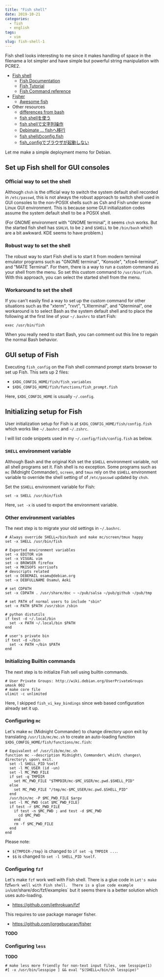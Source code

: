 ```yaml
---
title: "Fish shell"
date: 2019-10-21
categories:
  - fish
  - english
tags:
  - vim
slug: fish-shell-1
---
```


Fish shell looks interesting to me since it makes handling of space in the
filename a lot simpler and have simple but powerful string manipulation with
PCRE2.

* [Fish shell](https://fishshell.com/)
  * [Fish Documentation](https://fishshell.com/docs/current/index.html)
  * [Fish Tutorial](https://fishshell.com/docs/current/tutorial.html)
  * [Fish Command reference](https://fishshell.com/docs/current/commands.html)
* [Fisher](https://github.com/jorgebucaran/fisher)
  * [Awesome fish](https://github.com/jorgebucaran/awesome-fish)
* Other resources
  * [differences from bash](https://github.com/fish-shell/fish-shell/issues/2382)
  * [fish shellを使う](https://blog.nijohando.jp/post/starting-fishshell/)
  * [fish shellで文字列操作](https://blog.nijohando.jp/post/fish-shell-manipulating-string/)
  * [Debimate ... fishへ移行](https://debimate.jp/2019/06/15/%E7%92%B0%E5%A2%83%E6%A7%8B%E7%AF%89%EF%BC%9A%E3%83%A6%E3%83%BC%E3%82%B6%E3%83%95%E3%83%AC%E3%83%B3%E3%83%89%E3%83%AA%E3%83%BC%E3%81%A7%E8%A3%9C%E5%AE%8C%E6%A9%9F%E8%83%BD%E3%81%AE%E5%BC%B7%E5%8A%9B/)
  * [fish shellのconfig.fish](http://g-hyoga.hatenablog.com/entry/2016/09/23/233548)
  * [fish_configでブラウザが起動しない](https://qiita.com/naoyoshinori/items/3a7ae1d00531e7c1a5d4)

Let me make a simple deployment memo for Debian.

## Set up Fish shell for GUI consoles

### Official way to set the shell

Although `chsh` is the official way to switch the system default shell recorded
in `/etc/passwd`, this is not always the robust approach to switch shell used
in GUI consoles to the non-POSIX shells such as Csh and Fish under some Linux
GUI environment.  This is because some GUI initialization codes assume the
system default shell to be a POSIX shell.

(For GNOME environment with "GNOME terminal", it seems `chsh` works.  But the
started fish shell has `$SHLVL` to be `2` and `$SHELL` to be `/bin/bash`
which are a bit awkward.  KDE seems to have problem.)

### Robust way to set the shell

The robust way to start Fish shell is to start it from modern terminal emulator
programs such as "GNOME terminal", "Konsole", "xfce4-terminal", and "MATE
Terminal".  For them, there is a way to run a custom command as your shell from
the menu. So set this custom command to `/usr/bin/fish`.  With this approach,
you can select the started shell from the menu.

### Workaround to set the shell

If you can't easily find a way to set up the custom command for other
situations such as the "xterm", "rxvt", "LXterminal", and "Qterminal", one
workaround is to select Bash as the system default shell and to place the
following at the first line of your `~/.bashrc` to start Fish:

```
exec /usr/bin/fish
```

When you really need to start Bash, you can comment out this line to regain the
normal Bash behavior.

## GUI setup of Fish

Executing `fish_config` on the Fish shell command prompt starts browser to
set up Fish.  This sets up 2 files:

* `$XDG_CONFIG_HOME/fish/fish_variables`
* `$XDG_CONFIG_HOME/fish/functions/fish_prompt.fish`

Here, `$XDG_CONFIG_HOME` is usually `~/.config`.

## Initializing setup for Fish

User initialization setup for Fish is at `$XDG_CONFIG_HOME/fish/config.fish`
which works like `~/.bashrc` and `~/.zshrc`.

I will list code snippets used in my `~/.config/fish/config.fish` as below.

### `SHELL` environment variable

Although Bash and the original Ksh set the `$SHELL` environment variable, not
all shell programs set it.  Fish shell is no exception.  Some programs such as
`mc` (Midnight Commander), `screen`, and `tmux` rely on the `$SHELL` environment
variable to override the shell setting of of `/etc/passwd` updated by `chsh`.

Set the `$SHELL` environment variable for Fish:
```
set -x SHELL /usr/bin/fish
```

Here, `set -x` is used to export the environment variable.


### Other environment variables

The next step is to migrate your old settings in `~/.bashrc`.

```
# Always override SHELL=/bin/bash and make mc/screen/tmux happy
set -x SHELL /usr/bin/fish

# Exported environment variables
set -x EDITOR vim
set -x VISUAL vim
set -x BROWSER firefox
set -x MKISOFS xorrisofs
# devscripts related
set -x DEBEMAIL osamu@debian.org
set -x DEBFULLNAME Osamu\ Aoki

# set CDPATH
set -x CDPATH . /usr/share/doc ~ ~/pub/salsa ~/pub/github ~/pub/tmp

# set PATH of normal users to include "sbin"
set -x PATH $PATH /usr/sbin /sbin

# python distutils
if test -d ~/.local/bin
  set -x PATH ~/.local/bin $PATH
end

# user's private bin
if test -d ~/bin
  set -x PATH ~/bin $PATH
end
```

### Initializing Builtin commands

The next step is to initialize Fish sell using builtin commands.

```
# User Private Groups: http://wiki.debian.org/UserPrivateGroups
umask 002
# make core file
ulimit -c unlimited
```

Here, I skipped `fish_vi_key_bindings` since web based configuration already
set it up.

### Configuring `mc`

Let's make `mc` (Midnight Commander) to change directory upon exit by
translating `/usr/lib/mc/mc.sh` to create an auto-loading function
`$XDG_CONFIG_HOME/fish/functions/mc.fish`:
```
# Equivalent of /usr/lib/mc/mc.sh
function mc --description Midnight\ Commander\ which\ changes\ directory\ upon\ exit.
  set -l SHELL_PID %self
  set -l MC_USER (id -un)
  set -l MC_PWD_FILE
  if set -q TMPDIR
    set MC_PWD_FILE "$TMPDIR/mc-$MC_USER/mc.pwd.$SHELL_PID"
  else
    set MC_PWD_FILE "/tmp/mc-$MC_USER/mc.pwd.$SHELL_PID"
  end
  /usr/bin/mc -P $MC_PWD_FILE $argv
  set -l MC_PWD (cat $MC_PWD_FILE)
  if test -r $MC_PWD_FILE
    if test -n $MC_PWD ; and test -d $MC_PWD
      cd $MC_PWD
    end
    rm -f $MC_PWD_FILE
  end
end

```

Please note:

* `${TMPDIR-/tmp}` is changed to `if set -q TMPDIR ...`.
* `$$` is changed to `set -l SHELL_PID %self`.

### Configuring `fzf`

Let's make `fzf` work well with Fish shell.  There is a glue code in `Let's
make `fzf` work well with Fish shell.  There is a glue code example in
`/usr/share/doc/fzf/examples` but it seems there is a better solution
which uses auto-loading.

* https://github.com/jethrokuan/fzf

This requires to use package manager fisher.

* https://github.com/jorgebucaran/fisher


**TODO**

### Configuring `less`

**TODO**

```
# make less more friendly for non-text input files, see lesspipe(1)
#[ -x /usr/bin/lesspipe ] && eval "$(SHELL=/bin/sh lesspipe)"

```

<!-- vim: set sw=2 sts=2 ai si et tw=79 ft=markdown: -->
